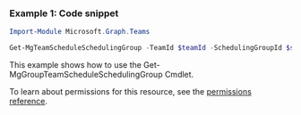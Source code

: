 ### Example 1: Code snippet

```powershellImport-Module Microsoft.Graph.Teams

Get-MgTeamScheduleSchedulingGroup -TeamId $teamId -SchedulingGroupId $schedulingGroupId
```
This example shows how to use the Get-MgGroupTeamScheduleSchedulingGroup Cmdlet.
To learn about permissions for this resource, see the [permissions reference](/graph/permissions-reference).

